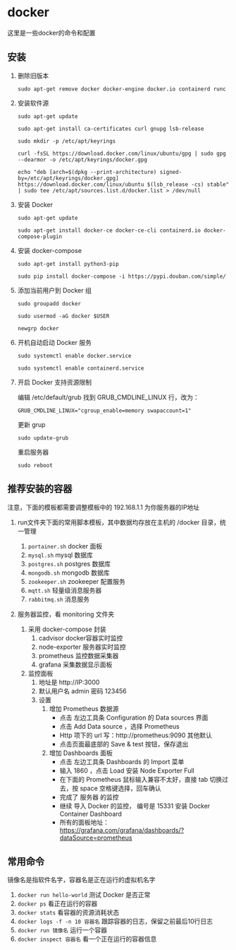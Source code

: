 # docker
这里是一些docker的命令和配置

## 安装

1. 删除旧版本

   `sudo apt-get remove docker docker-engine docker.io containerd runc`

1. 安装软件源

   `sudo apt-get update`

   `sudo apt-get install ca-certificates curl gnupg lsb-release`

   `sudo mkdir -p /etc/apt/keyrings`

   `curl -fsSL https://download.docker.com/linux/ubuntu/gpg | sudo gpg --dearmor -o /etc/apt/keyrings/docker.gpg`

   `echo "deb [arch=$(dpkg --print-architecture) signed-by=/etc/apt/keyrings/docker.gpg] https://download.docker.com/linux/ubuntu $(lsb_release -cs) stable" | sudo tee /etc/apt/sources.list.d/docker.list > /dev/null`

1. 安装 Docker

    `sudo apt-get update`

    `sudo apt-get install docker-ce docker-ce-cli containerd.io docker-compose-plugin`

1. 安装 docker-compose

    `sudo apt-get install python3-pip`

    `sudo pip install docker-compose -i https://pypi.douban.com/simple/`

1. 添加当前用户到 Docker 组

    `sudo groupadd docker`

    `sudo usermod -aG docker $USER`

    `newgrp docker`

1. 开机自动启动 Docker 服务

    `sudo systemctl enable docker.service`

    `sudo systemctl enable containerd.service`

1. 开启 Docker 支持资源限制

    编辑 /etc/default/grub 找到 GRUB_CMDLINE_LINUX 行，改为：

    `GRUB_CMDLINE_LINUX="cgroup_enable=memory swapaccount=1"`

    更新 grup

    `sudo update-grub`

    重启服务器

    `sudo reboot`


## 推荐安装的容器

注意，下面的模板都需要调整模板中的 192.168.1.1 为你服务器的IP地址

1. run文件夹下面的常用脚本模板，其中数据均存放在主机的 /docker 目录，统一管理

    1. `portainer.sh` docker 面板
    1. `mysql.sh` mysql 数据库
    1. `postgres.sh` postgres 数据库
    1. `mongodb.sh` mongodb 数据库
    1. `zookeeper.sh` zookeeper 配置服务
    1. `mqtt.sh` 轻量级消息服务器
    1. `rabbitmq.sh` 消息服务


1. 服务器监控，看 monitoring 文件夹

    1. 采用 docker-compose 封装
        1. cadvisor docker容器实时监控
        1. node-exporter 服务器实时监控
        1. prometheus 监控数据采集器
        1. grafana 采集数据显示面板
    2. 监控面板
        1. 地址是 http://IP:3000
        2. 默认用户名 admin 密码 123456
        3. 设置
            1. 增加 Prometheus 数据源
                - 点击 左边工具条 Configuration 的 Data sources 界面
                - 点击 Add Data source ，选择 Prometheus 
                - Http 项下的 url 写：http://prometheus:9090 其他默认
                - 点击页面最底部的 Save & test 按钮，保存退出
            2. 增加 Dashboards 面板
                - 点击 左边工具条 Dashboards 的 Import 菜单
                - 输入 1860 ，点击 Load 安装 Node Exporter Full
                - 在下面的 Prometheus 鼠标输入兼容不太好，直接 tab 切换过去，按 space 空格键选择，回车确认
                - 完成了 服务器 的监控
                - 继续 导入 Docker 的监控， 编号是 15331 安装 Docker Container Dashboard
                - 所有的面板地址： https://grafana.com/grafana/dashboards/?dataSource=prometheus 

## 常用命令

  镜像名是指软件名字，容器名是正在运行的虚拟机名字

1. `docker run hello-world` 测试 Docker 是否正常
1. `docker ps`  看正在运行的容器
1. `docker stats` 看容器的资源消耗状态
1. `docker logs -f -n 10 容器名` 跟踪容器的日志，保留之前最后10行日志 
1. `docker run 镜像名` 运行一个容器
1. `docker inspect 容器名` 看一个正在运行的容器信息

